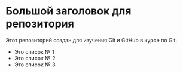 # Большой заголовок для репозитория
Этот репозиторий создан для изучения Git и GitHub в курсе по Git.

- Это список № 1
- Это список № 2
- Это список № 3